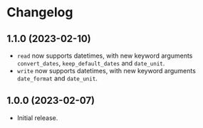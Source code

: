 # Changelog

## 1.1.0 (2023-02-10)
- `read` now supports datetimes, with new keyword arguments `convert_dates`,
  `keep_default_dates` and `date_unit`.
- `write` now supports datetimes, with new keyword arguments `date_format` and `date_unit`.

## 1.0.0 (2023-02-07)
- Initial release.
